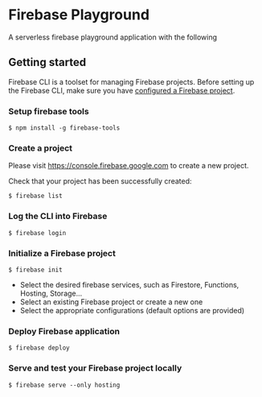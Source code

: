 # Firebase Playground

A serverless firebase playground application with the following   

## Getting started

Firebase CLI is a toolset for managing Firebase projects. Before setting up the Firebase CLI, make sure you have [configured a Firebase project](https://firebase.google.com/docs/guides/).


### Setup firebase tools

```shell
$ npm install -g firebase-tools
```

### Create a project 

Please visit https://console.firebase.google.com to create a new project.

Check that your project has been successfully created:

```shell
$ firebase list
```

### Log the CLI into Firebase 

```shell
$ firebase login
```

### Initialize a Firebase project

```shell
$ firebase init
```

* Select the desired firebase services, such as Firestore, Functions, Hosting, Storage...
* Select an existing Firebase project or create a new one
* Select the appropriate configurations (default options are provided)

### Deploy Firebase application

```shell
$ firebase deploy
```

### Serve and test your Firebase project locally

```shell
$ firebase serve --only hosting
```
